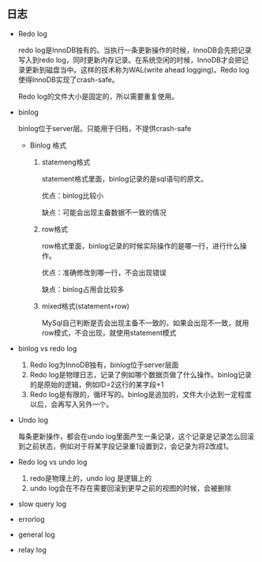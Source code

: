 ## 日志

+ Redo log

  redo log是InnoDB独有的。当执行一条更新操作的时候，InnoDB会先把记录写入到redo log，同时更新内存记录。在系统空闲的时候，InnoDB才会把记录更新到磁盘当中。这样的技术称为WAL(write ahead logging)。Redo log使得InnoDB实现了crash-safe。

  Redo log的文件大小是固定的，所以需要重复使用。

+ binlog

  binlog位于server层。只能用于归档，不提供crash-safe

  + Binlog 格式

    1. statemeng格式

       statement格式里面，binlog记录的是sql语句的原文。

       优点：binlog比较小

       缺点：可能会出现主备数据不一致的情况

    2. row格式

       row格式里面，binlog记录的时候实际操作的是哪一行，进行什么操作。

       优点：准确修改到哪一行，不会出现错误

       缺点：binlog占用会比较多

    3. mixed格式(statement+row)

       MySql自己判断是否会出现主备不一致的，如果会出现不一致，就用row模式，不会出现，就使用statement模式

+ binlog vs redo log

  1. Redo log为InnoDB独有，binlog位于server层面
  2. Redo log是物理日志，记录了例如哪个数据页做了什么操作。binlog记录的是原始的逻辑，例如ID=2这行的某字段+1
  3. Redo log是有限的，循环写的。binlog是追加的，文件大小达到一定程度以后，会再写入另外一个。

+ Undo log

  每条更新操作，都会在undo log里面产生一条记录，这个记录是记录怎么回滚到之前状态，例如对于将某字段记录重1设置到2，会记录为将2改成1。

+ Redo log vs undo log

  1. redo是物理上的，undo log 是逻辑上的
  2. undo log会在不存在需要回滚到更早之前的视图的时候，会被删除

+ slow query log

+ errorlog

+ general log

+ relay log